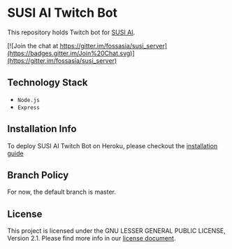 # SUSI AI Twitch Bot

This repository holds Twitch bot for [SUSI AI](https://github.com/fossasia/susi_server).

[![Join the chat at https://gitter.im/fossasia/susi_server](https://badges.gitter.im/Join%20Chat.svg)](https://gitter.im/fossasia/susi_server)

## Technology Stack

* `Node.js`
* `Express`

## Installation Info

To deploy SUSI AI Twitch Bot on Heroku, please checkout the [installation guide](/docs/installation/installation_heroku.md)

## Branch Policy

For now, the default branch is master.

## License

This project is licensed under the GNU LESSER GENERAL PUBLIC LICENSE, Version 2.1. Please find more info in our [license document](LICENSE).
